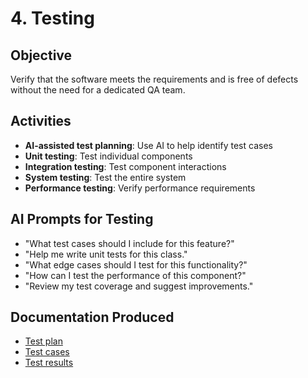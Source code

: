 # 4. Testing

## Objective
Verify that the software meets the requirements and is free of defects without the need for a dedicated QA team.

## Activities
- **AI-assisted test planning**: Use AI to help identify test cases
- **Unit testing**: Test individual components
- **Integration testing**: Test component interactions
- **System testing**: Test the entire system
- **Performance testing**: Verify performance requirements

## AI Prompts for Testing
- "What test cases should I include for this feature?"
- "Help me write unit tests for this class."
- "What edge cases should I test for this functionality?"
- "How can I test the performance of this component?"
- "Review my test coverage and suggest improvements."

## Documentation Produced
- [Test plan](TestPlan-Template.md)
- [Test cases](TestCase-Template.md)
- [Test results](TestResults-Template.md)
